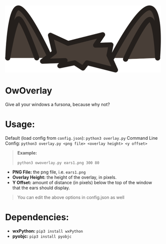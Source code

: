 ![image](ears1.png)
# OwOverlay
Give all your windows a fursona, because why not?
# Usage:
Default (load config from `config.json`):
`python3 overlay.py`
Command Line Config:
`python3 overlay.py <png file> <overlay height> <y offset>`
> **Example:**
> 
> `python3 owoverlay.py ears1.png 300 80`

- **PNG File:** the png file, i.e. `ears1.png`
- **Overlay Height:** the height of the overlay, in pixels.
- **Y Offset:** amount of distance (in pixels) below the top of the window that the ears should display.
> You can edit the above options in config.json as well

# Dependencies:
- **wxPython:** `pip3 install wxPython`
- **pyobjc:** `pip3 install pyobjc`